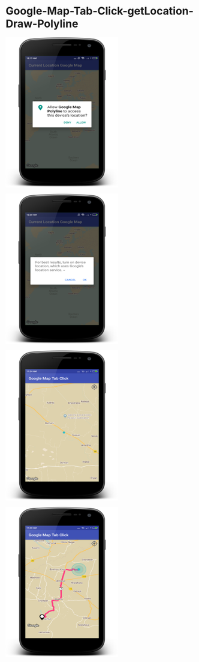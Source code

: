 # Google-Map-Tab-Click-getLocation-Draw-Polyline

  <img src="https://raw.githubusercontent.com/kotlinkarun/Google-Map-Tab-Click-getLocation-Draw-Polyline/master/art/pic1.png"
 data-canonical-src="#" width="300" height="400" />

 <img src="https://raw.githubusercontent.com/kotlinkarun/Google-Map-Tab-Click-getLocation-Draw-Polyline/master/art/pic2.png"
 data-canonical-src="#" width="300" height="400" />
 
 
 <img src="https://raw.githubusercontent.com/kotlinkarun/Google-Map-Tab-Click-getLocation-Draw-Polyline/master/art/pic3.png"
 data-canonical-src="#" width="300" height="400" />


 <img src="https://raw.githubusercontent.com/kotlinkarun/Google-Map-Tab-Click-getLocation-Draw-Polyline/master/art/pic4.png"
 data-canonical-src="#" width="300" height="400" />
